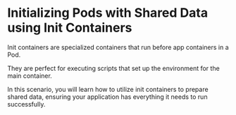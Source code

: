 # Initializing Pods with Shared Data using Init Containers

Init containers are specialized containers that run before app containers in a Pod.

They are perfect for executing scripts that set up the environment for the main container.

In this scenario, you will learn how to utilize init containers to prepare shared data, ensuring your application has everything it needs to run successfully.
